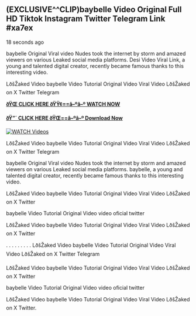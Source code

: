 ## (EXCLUSIVE^^CLIP)baybelle Video Original Full HD Tiktok Instagram Twitter Telegram Link #xa7ex

18 seconds ago

baybelle Original Viral video Nudes took the internet by storm and amazed viewers on various Leaked social media platforms. Desi Video Viral Link, a young and talented digital creator, recently became famous thanks to this interesting video.

LðšŽaked Video baybelle Video Tutorial Original Video Viral Video LðšŽaked on X Twitter Telegram

**[ðŸŒ CLICK HERE ðŸŸ¢==â–ºâ–º WATCH NOW](https://clips-mediaa.blogspot.com/2025/02/video-viral-download.html)**

**[ðŸ”´ CLICK HERE ðŸŒ==â–ºâ–º Download Now](https://clips-mediaa.blogspot.com/2025/02/video-viral-download.html)**

[![WATCH Videos](https://i.imgur.com/dJHk4Zq.gif)](https://clips-mediaa.blogspot.com/2025/02/video-viral-download.html)

LðšŽaked Video baybelle Video Tutorial Original Video Viral Video LðšŽaked on X Twitter Telegram

baybelle Original Viral video Nudes took the internet by storm and amazed viewers on various Leaked social media platforms. baybelle, a young and talented digital creator, recently became famous thanks to this interesting video.

LðšŽaked Video baybelle Video Tutorial Original Video Viral Video LðšŽaked on X Twitter

baybelle Video Tutorial Original Video video oficial twitter

LðšŽaked Video baybelle Video Tutorial Original Video Viral Video LðšŽaked on X Twitter

. . . . . . . . . LðšŽaked Video baybelle Video Tutorial Original Video Viral Video LðšŽaked on X Twitter Telegram

LðšŽaked Video baybelle Video Tutorial Original Video Viral Video LðšŽaked on X Twitter

baybelle Video Tutorial Original Video video oficial twitter

LðšŽaked Video baybelle Video Tutorial Original Video Viral Video LðšŽaked on X Twitter.